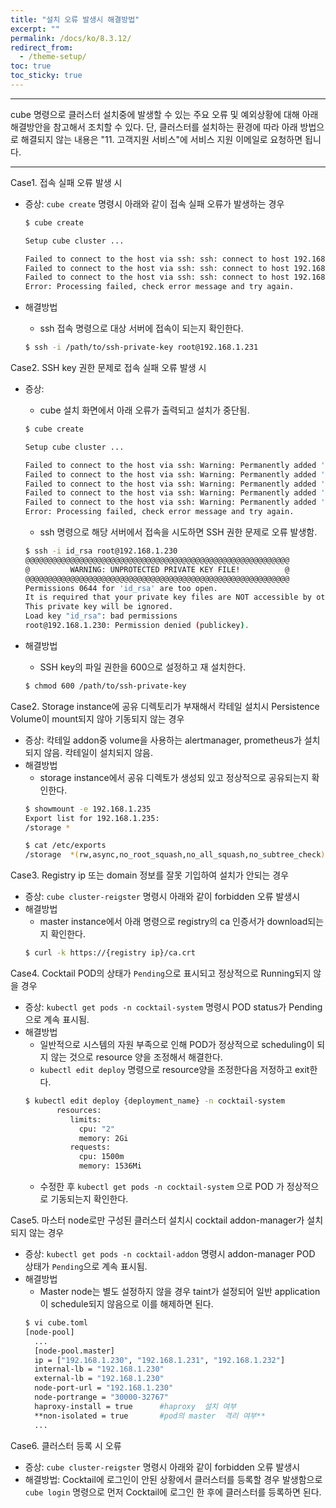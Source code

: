 ```yaml
---
title: "설치 오류 발생시 해결방법"
excerpt: ""
permalink: /docs/ko/8.3.12/
redirect_from:
  - /theme-setup/
toc: true
toc_sticky: true
---
```


---
cube 명령으로 클러스터 설치중에 발생할 수 있는 주요 오류 및 예외상황에 대해 아래 해결방안을 참고해서 조치할 수 있다. 
단, 클러스터를 설치하는 환경에 따라 아래 방법으로 해결되지 않는 내용은 "11. 고객지원 서비스"에 서비스 지원 이메일로 요청하면 됩니다.

---

Case1. 접속 실패 오류 발생 시 

* 증상: `cube create` 명령시 아래와 같이 접속 실패 오류가 발생하는 경우
    ```bash
    $ cube create
    
    Setup cube cluster ...
    
    Failed to connect to the host via ssh: ssh: connect to host 192.168.1.231 port 22: Operation timed out
    Failed to connect to the host via ssh: ssh: connect to host 192.168.1.230 port 22: Operation timed out
    Failed to connect to the host via ssh: ssh: connect to host 192.168.1.232 port 22: Operation timed out
    Error: Processing failed, check error message and try again.
    ``` 

* 해결방법
    * ssh 접속 명령으로 대상 서버에 접속이 되는지 확인한다.
    ```bash
    $ ssh -i /path/to/ssh-private-key root@192.168.1.231
    ``` 

Case2. SSH key 권한 문제로 접속 실패 오류 발생 시 

* 증상: 
    * cube 설치 화면에서 아래 오류가 출력되고 설치가 중단됨.
    ```bash    
    $ cube create
    
    Setup cube cluster ...
    
    Failed to connect to the host via ssh: Warning: Permanently added '192.168.1.230' (ECDSA) to the list of known hosts.
    Failed to connect to the host via ssh: Warning: Permanently added '192.168.1.231' (ECDSA) to the list of known hosts.
    Failed to connect to the host via ssh: Warning: Permanently added '192.168.1.233' (ECDSA) to the list of known hosts.
    Failed to connect to the host via ssh: Warning: Permanently added '192.168.1.234' (ECDSA) to the list of known hosts.
    Failed to connect to the host via ssh: Warning: Permanently added '192.168.1.232' (ECDSA) to the list of known hosts.
    Error: Processing failed, check error message and try again.
    ```

    * ssh 명령으로 해당 서버에서 접속을 시도하면 SSH 권한 문제로 오류 발생함.
    ```bash    
    $ ssh -i id_rsa root@192.168.1.230
    @@@@@@@@@@@@@@@@@@@@@@@@@@@@@@@@@@@@@@@@@@@@@@@@@@@@@@@@@@@
    @         WARNING: UNPROTECTED PRIVATE KEY FILE!          @
    @@@@@@@@@@@@@@@@@@@@@@@@@@@@@@@@@@@@@@@@@@@@@@@@@@@@@@@@@@@
    Permissions 0644 for 'id_rsa' are too open.
    It is required that your private key files are NOT accessible by others.
    This private key will be ignored.
    Load key "id_rsa": bad permissions
    root@192.168.1.230: Permission denied (publickey).
    ```

* 해결방법
    * SSH key의 파일 권한을 600으로 설정하고 재 설치한다.
    ```bash
    $ chmod 600 /path/to/ssh-private-key
    ``` 


Case2. Storage instance에 공유 디렉토리가 부재해서 칵테일 설치시 Persistence Volume이 mount되지 않아 기동되지 않는 경우 

* 증상: 칵테일 addon중 volume을 사용하는 alertmanager, prometheus가 설치되지 않음. 칵테일이 설치되지 않음.
* 해결방법
    * storage instance에서 공유 디렉토가 생성되 있고 정상적으로 공유되는지 확인한다.
    ```bash
    $ showmount -e 192.168.1.235
    Export list for 192.168.1.235:
    /storage *
    
    $ cat /etc/exports
    /storage  *(rw,async,no_root_squash,no_all_squash,no_subtree_check)
    ``` 

Case3. Registry ip 또는 domain 정보를 잘못 기입하여 설치가 안되는 경우

* 증상: `cube cluster-reigster` 명령시 아래와 같이 forbidden 오류 발생시
* 해결방법
    * master instance에서 아래 명령으로 registry의 ca 인증서가 download되는지 확인한다.
    ```bash
    $ curl -k https://{registry ip}/ca.crt
    ``` 

Case4. Cocktail POD의 상태가 `Pending`으로 표시되고 정상적으로 Running되지 않을 경우

* 증상: `kubectl get pods -n cocktail-system` 명령시 POD status가 Pending으로 계속 표시됨.
* 해결방법
    * 일반적으로 시스템의 자원 부족으로 인해 POD가 정상적으로 scheduling이 되지 않는 것으로 resource 양을 조정해서 해결한다.
    * `kubectl edit deploy` 명령으로 resource양을 조정한다음 저정하고 exit한다.
    ```bash
    $ kubectl edit deploy {deployment_name} -n cocktail-system
           resources:
              limits:
                cpu: "2"
                memory: 2Gi
              requests:
                cpu: 1500m
                memory: 1536Mi
    ``` 
    * 수정한 후 `kubectl get pods -n cocktail-system` 으로 POD 가 정상적으로 기동되는지 확인한다.


Case5. 마스터 node로만 구성된 클러스터 설치시 cocktail addon-manager가 설치되지 않는 경우 

* 증상: `kubectl get pods -n cocktail-addon` 명령시 addon-manager POD 상태가 `Pending`으로 계속 표시됨.
* 해결방법
    * Master node는 별도 설정하지 않을 경우 taint가 설정되어 일반 application이 schedule되지 않음으로 이를 해제하면 된다.
    ```bash
    $ vi cube.toml
    [node-pool]
      ...
      [node-pool.master]
      ip = ["192.168.1.230", "192.168.1.231", "192.168.1.232"]
      internal-lb = "192.168.1.230"
      external-lb = "192.168.1.230"
      node-port-url = "192.168.1.230"
      node-portrange = "30000-32767"
      haproxy-install = true      #haproxy  설치 여부
      **non-isolated = true       #pod의 master  격리 여부**      
      ...    
    ``` 

Case6. 클러스터 등록 시 오류 

* 증상: `cube cluster-reigster` 명령시 아래와 같이 forbidden 오류 발생시
* 해결방법: Cocktail에 로그인이 안된 상황에서 클러스터를 등록할 경우 발생함으로 `cube login` 명령으로 먼저 Cocktail에 로그인 한 후에 클러스터를 등록하면 된다.

